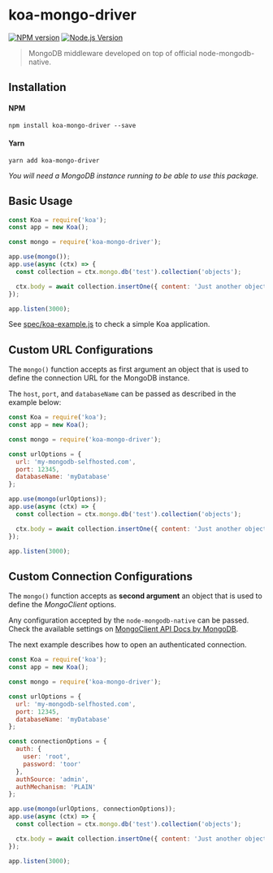# koa-mongo-driver

[![NPM version][npm-version]][npm-url]
[![Node.js Version][node-version]](http://nodejs.org/download/)

>MongoDB middleware developed on top of official node-mongodb-native.

## Installation

#### NPM
```
npm install koa-mongo-driver --save
```

#### Yarn
```
yarn add koa-mongo-driver
```

*You will need a MongoDB instance running to be able to use this package.*

## Basic Usage
```js
const Koa = require('koa');
const app = new Koa();

const mongo = require('koa-mongo-driver');

app.use(mongo());
app.use(async (ctx) => {
  const collection = ctx.mongo.db('test').collection('objects');

  ctx.body = await collection.insertOne({ content: 'Just another object.' });
});

app.listen(3000);
```

See [spec/koa-example.js](./spec/koa-example.js) to check a simple Koa application.

## Custom URL Configurations
The `mongo()` function accepts as first argument an object that is used to define the connection URL for the MongoDB instance.

The `host`, `port`, and `databaseName` can be passed as described in the example below:

```js
const Koa = require('koa');
const app = new Koa();

const mongo = require('koa-mongo-driver');

const urlOptions = {
  url: 'my-mongodb-selfhosted.com',
  port: 12345,
  databaseName: 'myDatabase'
};

app.use(mongo(urlOptions));
app.use(async (ctx) => {
  const collection = ctx.mongo.db('test').collection('objects');

  ctx.body = await collection.insertOne({ content: 'Just another object.' });
});

app.listen(3000);
```

## Custom Connection Configurations
The `mongo()` function accepts as **second argument** an object that is used to define the *MongoClient* options.

Any configuration accepted by the `node-mongodb-native` can be passed. Check the available settings on [MongoClient API Docs by MongoDB](http://mongodb.github.io/node-mongodb-native/3.0/api/MongoClient.html#.connect).

The next example describes how to open an authenticated connection.

```js
const Koa = require('koa');
const app = new Koa();

const mongo = require('koa-mongo-driver');

const urlOptions = {
  url: 'my-mongodb-selfhosted.com',
  port: 12345,
  databaseName: 'myDatabase'
};

const connectionOptions = {
  auth: {
    user: 'root',
    password: 'toor'
  },
  authSource: 'admin',
  authMechanism: 'PLAIN'
};

app.use(mongo(urlOptions, connectionOptions));
app.use(async (ctx) => {
  const collection = ctx.mongo.db('test').collection('objects');

  ctx.body = await collection.insertOne({ content: 'Just another object.' });
});

app.listen(3000);
```

[npm-url]: https://www.npmjs.com/package/koa
[npm-version]: https://img.shields.io/npm/v/koa-mongo-driver.svg?style=flat-square
[node-version]: https://img.shields.io/node/v/koa-mongo-driver.svg?style=flat
